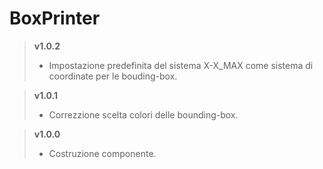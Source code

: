 # BoxPrinter

> **v1.0.2**
>	* Impostazione predefinita del sistema X-X_MAX come sistema di coordinate per le bouding-box.

> **v1.0.1**
>	* Correzzione scelta colori delle bounding-box.

> **v1.0.0**
>	* Costruzione componente.
